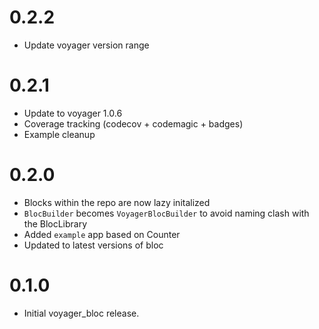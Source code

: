 # 0.2.2

* Update voyager version range

# 0.2.1

* Update to voyager 1.0.6
* Coverage tracking (codecov + codemagic + badges)
* Example cleanup

# 0.2.0

* Blocks within the repo are now lazy initalized
* `BlocBuilder` becomes `VoyagerBlocBuilder` to avoid naming clash with the BlocLibrary
* Added `example` app based on Counter
* Updated to latest versions of bloc

# 0.1.0

* Initial voyager_bloc release.
